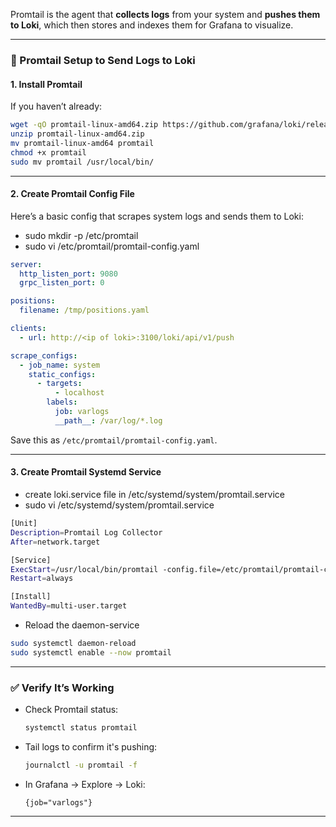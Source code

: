  Promtail is the agent that **collects logs** from your system and **pushes them to Loki**, which then stores and indexes them for Grafana to visualize.

---

### 🚀 Promtail Setup to Send Logs to Loki

#### 1. **Install Promtail**
If you haven’t already:

```bash
wget -qO promtail-linux-amd64.zip https://github.com/grafana/loki/releases/latest/download/promtail-linux-amd64.zip
unzip promtail-linux-amd64.zip
mv promtail-linux-amd64 promtail
chmod +x promtail
sudo mv promtail /usr/local/bin/
```

---

#### 2. **Create Promtail Config File**
Here’s a basic config that scrapes system logs and sends them to Loki:

- sudo mkdir -p /etc/promtail
- sudo vi /etc/promtail/promtail-config.yaml

```yaml
server:
  http_listen_port: 9080
  grpc_listen_port: 0

positions:
  filename: /tmp/positions.yaml

clients:
  - url: http://<ip of loki>:3100/loki/api/v1/push

scrape_configs:
  - job_name: system
    static_configs:
      - targets:
          - localhost
        labels:
          job: varlogs
          __path__: /var/log/*.log
```

Save this as `/etc/promtail/promtail-config.yaml`.

---

#### 3. **Create Promtail Systemd Service**
- create loki.service file in /etc/systemd/system/promtail.service  <br>
- sudo vi /etc/systemd/system/promtail.service  <br>

```bash
[Unit]
Description=Promtail Log Collector
After=network.target

[Service]
ExecStart=/usr/local/bin/promtail -config.file=/etc/promtail/promtail-config.yaml
Restart=always

[Install]
WantedBy=multi-user.target
```

- Reload the daemon-service
```sh
sudo systemctl daemon-reload
sudo systemctl enable --now promtail
```

---

### ✅ Verify It’s Working

- Check Promtail status:
  ```bash
  systemctl status promtail
  ```

- Tail logs to confirm it's pushing:
  ```bash
  journalctl -u promtail -f
  ```

- In Grafana → Explore → Loki:
  ```logql
  {job="varlogs"}
  ```
---